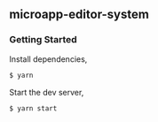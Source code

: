 ## microapp-editor-system

### Getting Started

Install dependencies,

```bash
$ yarn
```

Start the dev server,

```bash
$ yarn start
```

